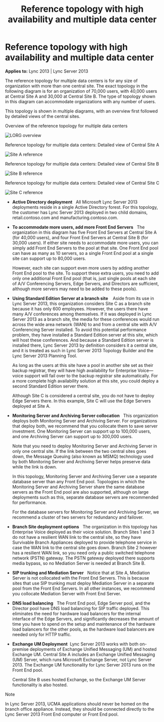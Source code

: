 ﻿---
title: Reference topology with high availability and multiple data center
TOCTitle: Reference topology with high availability and multiple data center
ms:assetid: 1e63f4ec-823a-4c39-b124-ea7ee729bb71
ms:mtpsurl: https://msdn.microsoft.com/en-us/library/Dn465973(v=office.15)
ms:contentKeyID: 57102667
ms.date: 07/25/2014
mtps_version: v=office.15
---

# Reference topology with high availability and multiple data center


**Applies to:** Lync 2013 | Lync Server 2013

The reference topology for multiple data centers is for any size of organization with more than one central site. The exact topology in the following diagram is for an organization of 70,000 users, with 40,000 users at Central Site A and 30,000 at Central Site B. The type of topology shown in this diagram can accommodate organizations with any number of users.

This topology is shown in multiple diagrams, with an overview first followed by detailed views of the central sites.

Overview of the reference topology for multiple data centers

  
![LORG overview](images/Dn465973.LORG_overview(Office.15).jpg "LORG overview")

Reference topology for multiple data centers: Detailed view of Central Site A

  
![Site A reference](images/Dn465973.LORG_SiteA_Ref_Topology(Office.15).jpg "Site A reference")

Reference topology for multiple data centers: Detailed view of Central Site B

  
![Site B reference](images/Dn465973.LORG_SiteB_Ref_Topology(Office.15).jpg "Site B reference")

Reference topology for multiple data centers: Detailed view of Central Site C

  
![Site C reference](images/Dn465973.LORG_SiteC_Ref_Topology(Office.15).jpg "Site C reference")

  - **Active Directory deployment**   All Microsoft Lync Server 2013 deployments reside in a single Active Directory forest. For this topology, the customer has Lync Server 2013 deployed in two child domains, retail.contoso.com and manufacturing.contoso.com.

  - **To accommodate more users, add more Front End Servers**   The organization in this diagram has five Front End Servers at Central Site A (for 40,000 users), and four Front End Servers at Central Site B (for 30,000 users). If either site needs to accommodate more users, you can simply add Front End Servers to the pool at that site. One Front End pool can have as many as 10 servers, so a single Front End pool at a single site can support up to 80,000 users.
    
    However, each site can support even more users by adding another Front End pool to the site. To support these extra users, you need to add only one additional Front End pool (that is, just single pools at each site of A/V Conferencing Servers, Edge Servers, and Directors are sufficient, although more servers may need to be added to these pools).

  - **Using Standard Edition Server at a branch site**    Aside from its use in Lync Server 2013, this organization considers Site C as a branch site because it has only 600 employees. However, the users there have many A/V conferences among themselves. If it was deployed in Lync Server 2013 as a branch site, the media for these conferences would run across the wide area network (WAN) to and from a central site with A/V Conferencing Server installed. To avoid this potential performance problem, they have installed a Standard Edition server at this site, which will host these conferences. And because a Standard Edition server is installed there, Lync Server 2013 by definition considers it a central site, and it is treated as such in Lync Server 2013 Topology Builder and the Lync Server 2013 Planning Tool.
    
    As long as the users at this site have a pool in another site set as their backup registrar, they will have high availability for Enterprise Voice—voice support will fail over to the backup registrar site automatically. For a more complete high availability solution at this site, you could deploy a second Standard Edition server there.
    
    Although Site C is considered a central site, you do not have to deploy Edge Servers there. In this example, Site C will use the Edge Servers deployed at Site A.

  - **Monitoring Server and Archiving Server collocation**   This organization deploys both Monitoring Server and Archiving Server. For organizations that deploy both, we recommend that you collocate them to save server investment. One Monitoring Server can support up to 100,000 users, and one Archiving Server can support up to 300,000 users.
    
    Note that you need to deploy Monitoring Server and Archiving Server in only one central site. If the link between the two central sites goes down, the Message Queuing (also known as MSMQ) technology used by both Monitoring Server and Archiving Server helps preserve data while the link is down.
    
    In this topology, Monitoring Server and Archiving Server use a separate database server than any Front End pool. Topologies in which the Monitoring Server and Archiving Server share the same database servers as the Front End pool are also supported, although on large deployments such as this, separate database servers are recommended for performance.
    
    For the database servers for Monitoring Server and Archiving Server, we recommend a cluster of two servers for redundancy and failover.

  - **Branch Site deployment options**   The organization in this topology has Enterprise Voice deployed as their voice solution. Branch Sites 1 and 3 do not have a resilient WAN link to the central site, so they have Survivable Branch Appliances deployed to provide telephone service in case the WAN link to the central site goes down. Branch Site 2 however has a resilient WAN link, so you need only a public switched telephone network (PSTN) gateway. The PSTN gateway deployed there supports media bypass, so no Mediation Server is needed at Branch Site B.

  - **SIP trunking and Mediation Server**   Notice that at Site A, Mediation Server is not collocated with the Front End Servers. This is because sites that use SIP trunking must deploy Mediation Server in a separate pool from the Front End Servers. In all other instances, we recommend you collocate Mediation Server with Front End Server.

  - **DNS load balancing**   The Front End pool, Edge Server pool, and the Director pool have DNS load balancing for SIP traffic deployed. This eliminates the need for hardware load balancers for the internal interface of the Edge Servers, and significantly decreases the amount of time you have to spend on the setup and maintenance of the hardware load balancers for the other pools, as the hardware load balancers are needed only for HTTP traffic.

  - **Exchange UM Deployment**  Lync Server 2013 works with both on-premise deployments of Exchange Unified Messaging (UM) and hosted Exchange UM. Central Site A includes an Exchange Unified Messaging (UM) Server, which runs Microsoft Exchange Server, not Lync Server 2013. The Exchange UM functionality for Lync Server 2013 runs on the Front End pool.
    
    Central Site B uses hosted Exchange, so the Exchange UM Server functionality is also hosted.


> [!NOTE]
> <P>In Lync Server 2013, UCMA applications should never be homed on the branch office appliance. Instead, they should be connected directly to the Lync Server 2013 Front End computer or Front End pool.</P>



